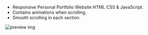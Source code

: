 - Responsive Personal Portfolio Website HTML CSS & JavaScript.
- Contains animations when scrolling.
- Smooth scrolling in each section.


![preview img](/charan.jpj)

